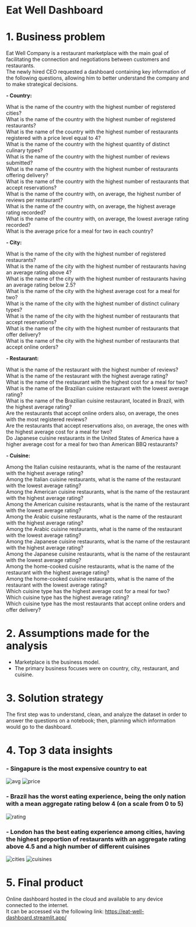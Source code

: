 # **Eat Well Dashboard**

# **1. Business problem**

Eat Well Company is a restaurant marketplace with the main goal of facilitating the connection and negotiations between customers and restaurants.   
The newly hired CEO requested a dashboard containing key information of the following questions, allowing him to better understand the company and to make strategical decisions.

**- Country:**

What is the name of the country with the highest number of registered cities?     
What is the name of the country with the highest number of registered restaurants?     
What is the name of the country with the highest number of restaurants registered with a price level equal to 4?     
What is the name of the country with the highest quantity of distinct culinary types?      
What is the name of the country with the highest number of reviews submitted?    
What is the name of the country with the highest number of restaurants offering delivery?    
What is the name of the country with the highest number of restaurants that accept reservations?      
What is the name of the country with, on average, the highest number of reviews per restaurant?     
What is the name of the country with, on average, the highest average rating recorded?     
What is the name of the country with, on average, the lowest average rating recorded?     
What is the average price for a meal for two in each country?    

**- City:**

What is the name of the city with the highest number of registered restaurants?    
What is the name of the city with the highest number of restaurants having an average rating above 4?    
What is the name of the city with the highest number of restaurants having an average rating below 2.5?    
What is the name of the city with the highest average cost for a meal for two?    
What is the name of the city with the highest number of distinct culinary types?     
What is the name of the city with the highest number of restaurants that accept reservations?         
What is the name of the city with the highest number of restaurants that offer delivery?        
What is the name of the city with the highest number of restaurants that accept online orders?            

**- Restaurant:**

What is the name of the restaurant with the highest number of reviews?    
What is the name of the restaurant with the highest average rating?     
What is the name of the restaurant with the highest cost for a meal for two?     
What is the name of the Brazilian cuisine restaurant with the lowest average rating?     
What is the name of the Brazilian cuisine restaurant, located in Brazil, with the highest average rating?     
Are the restaurants that accept online orders also, on average, the ones with the most registered reviews?     
Are the restaurants that accept reservations also, on average, the ones with the highest average cost for a meal for two?      
Do Japanese cuisine restaurants in the United States of America have a higher average cost for a meal for two than American BBQ restaurants?      

**- Cuisine:**

Among the Italian cuisine restaurants, what is the name of the restaurant with the highest average rating?           
Among the Italian cuisine restaurants, what is the name of the restaurant with the lowest average rating?           
Among the American cuisine restaurants, what is the name of the restaurant with the highest average rating?       
Among the American cuisine restaurants, what is the name of the restaurant with the lowest average rating?           
Among the Arabic cuisine restaurants, what is the name of the restaurant with the highest average rating?           
Among the Arabic cuisine restaurants, what is the name of the restaurant with the lowest average rating?         
Among the Japanese cuisine restaurants, what is the name of the restaurant with the highest average rating?        
Among the Japanese cuisine restaurants, what is the name of the restaurant with the lowest average rating?         
Among the home-cooked cuisine restaurants, what is the name of the restaurant with the highest average rating?   
Among the home-cooked cuisine restaurants, what is the name of the restaurant with the lowest average rating?    
Which cuisine type has the highest average cost for a meal for two?    
Which cuisine type has the highest average rating?    
Which cuisine type has the most restaurants that accept online orders and offer delivery?    

# **2. Assumptions made for the analysis** 

- Marketplace is the business model.    
- The primary business focuses were on country, city, restaurant, and cuisine.

# **3. Solution strategy**

The first step was to understand, clean, and analyze the dataset in order to answer the questions on a notebook; then, planning which information would go to the dashboard.    

# **4. Top 3 data insights**

### **- Singapure is the most expensive country to eat** 
![avg](https://github.com/Eduardo-95-DS/Eat-Well-Dashboard/assets/95311171/244b827c-49b6-4ea0-a8db-5ac0f08ae8a5)
![price](https://github.com/Eduardo-95-DS/Eat-Well-Dashboard/assets/95311171/33107445-d432-4659-b418-64d054aae03a)

### **- Brazil has the worst eating experience, being the only nation with a mean aggregate rating below 4 (on a scale from 0 to 5)**     
![rating](https://github.com/Eduardo-95-DS/Eat-Well-Dashboard/assets/95311171/aae4c269-5058-43ac-b033-0c0eedad667e)

### **- London has the best eating experience among cities, having the highest proportion of restaurants with an aggregate rating above 4.5 and a high number of different cuisines**     
![cities](https://github.com/Eduardo-95-DS/Eat-Well-Dashboard/assets/95311171/2fd3db55-f176-4765-9856-81a3dbd182ce)
![cuisines](https://github.com/Eduardo-95-DS/Eat-Well-Dashboard/assets/95311171/dce93c51-40bf-4143-8e28-a10312998959)


# **5. Final product**
 
Online dashboard hosted in the cloud and available to any device connected to the internet.     
It can be accessed via the following link: https://eat-well-dashboard.streamlit.app/










